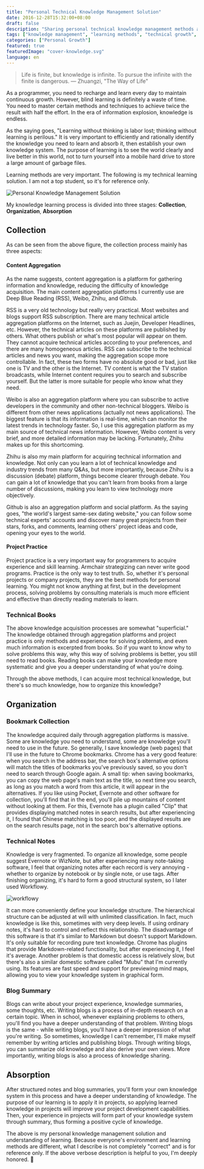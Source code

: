 ```yaml
---
title: "Personal Technical Knowledge Management Solution"
date: 2016-12-28T15:32:00+08:00
draft: false
description: "Sharing personal technical knowledge management methods and tools to help programmers learn and grow better"
tags: ["knowledge management", "learning methods", "technical growth", "tool recommendations"]
categories: ["Personal Growth"]
featured: true
featuredImage: "cover-knowledge.svg"
language: en
---
```


> Life is finite, but knowledge is infinite. To pursue the infinite with the finite is dangerous. — Zhuangzi, "The Way of Life"

As a programmer, you need to recharge and learn every day to maintain continuous growth. However, blind learning is definitely a waste of time. You need to master certain methods and techniques to achieve twice the result with half the effort. In the era of information explosion, knowledge is endless.

As the saying goes, "Learning without thinking is labor lost; thinking without learning is perilous." It is very important to efficiently and rationally identify the knowledge you need to learn and absorb it, then establish your own knowledge system. The purpose of learning is to see the world clearly and live better in this world, not to turn yourself into a mobile hard drive to store a large amount of garbage files.

Learning methods are very important. The following is my technical learning solution. I am not a top student, so it's for reference only.

![Personal Knowledge Management Solution](/blog/images/2016/12/知识管理.png)

My knowledge learning process is divided into three stages: **Collection**, **Organization**, **Absorption**

## Collection

As can be seen from the above figure, the collection process mainly has three aspects:

#### Content Aggregation

As the name suggests, content aggregation is a platform for gathering information and knowledge, reducing the difficulty of knowledge acquisition. The main content aggregation platforms I currently use are Deep Blue Reading (RSS), Weibo, Zhihu, and Github.

RSS is a very old technology but really very practical. Most websites and blogs support RSS subscription. There are many technical article aggregation platforms on the Internet, such as Juejin, Developer Headlines, etc. However, the technical articles on these platforms are published by others. What others publish or what's most popular will appear on them. They cannot acquire technical articles according to your preferences, and there are many homogeneous articles. RSS can subscribe to the technical articles and news you want, making the aggregation scope more controllable. In fact, these two forms have no absolute good or bad, just like one is TV and the other is the Internet. TV content is what the TV station broadcasts, while Internet content requires you to search and subscribe yourself. But the latter is more suitable for people who know what they need.

Weibo is also an aggregation platform where you can subscribe to active developers in the community and other non-technical bloggers. Weibo is different from other news applications (actually not news applications). The biggest feature is that its information is real-time, which can monitor the latest trends in technology faster. So, I use this aggregation platform as my main source of technical news information. However, Weibo content is very brief, and more detailed information may be lacking. Fortunately, Zhihu makes up for this shortcoming.

Zhihu is also my main platform for acquiring technical information and knowledge. Not only can you learn a lot of technical knowledge and industry trends from many Q&As, but more importantly, because Zhihu is a discussion (debate) platform, things become clearer through debate. You can gain a lot of knowledge that you can't learn from books from a large number of discussions, making you learn to view technology more objectively.

Github is also an aggregation platform and social platform. As the saying goes, "the world's largest same-sex dating website," you can follow some technical experts' accounts and discover many great projects from their stars, forks, and comments, learning others' project ideas and code, opening your eyes to the world.

#### Project Practice

Project practice is a very important way for programmers to acquire experience and skill learning. Armchair strategizing can never write good programs. Practice is the only way to test truth. So, whether it's personal projects or company projects, they are the best methods for personal learning. You might not know anything at first, but in the development process, solving problems by consulting materials is much more efficient and effective than directly reading materials to learn.

### Technical Books

The above knowledge acquisition processes are somewhat "superficial." The knowledge obtained through aggregation platforms and project practice is only methods and experience for solving problems, and even much information is excerpted from books. So if you want to know why to solve problems this way, why this way of solving problems is better, you still need to read books. Reading books can make your knowledge more systematic and give you a deeper understanding of what you're doing.

Through the above methods, I can acquire most technical knowledge, but there's so much knowledge, how to organize this knowledge?

## Organization

### Bookmark Collection

The knowledge acquired daily through aggregation platforms is massive. Some are knowledge you need to understand, some are knowledge you'll need to use in the future. So generally, I save knowledge (web pages) that I'll use in the future to Chrome bookmarks. Chrome has a very good feature: when you search in the address bar, the search box's alternative options will match the titles of bookmarks you've previously saved, so you don't need to search through Google again. A small tip: when saving bookmarks, you can copy the web page's main text as the title, so next time you search, as long as you match a word from this article, it will appear in the alternatives. If you like using Pocket, Evernote and other software for collection, you'll find that in the end, you'll pile up mountains of content without looking at them. For this, Evernote has a plugin called "Clip" that provides displaying matched notes in search results, but after experiencing it, I found that Chinese matching is too poor, and the displayed results are on the search results page, not in the search box's alternative options.

### Technical Notes

Knowledge is very fragmented. To organize all knowledge, some people suggest Evernote or WizNote, but after experiencing many note-taking software, I feel that organizing notes after each record is very annoying - whether to organize by notebook or by single note, or use tags. After finishing organizing, it's hard to form a good structural system, so I later used Workflowy.

![workflowy](/blog/images/2016/12/workflowy.png)

It can more conveniently define your knowledge structure. The hierarchical structure can be adjusted at will with unlimited classification. In fact, much knowledge is like this, sometimes with very deep levels. If using ordinary notes, it's hard to control and reflect this relationship. The disadvantage of this software is that it's similar to Markdown but doesn't support Markdown. It's only suitable for recording pure text knowledge. Chrome has plugins that provide Markdown-related functionality, but after experiencing it, I feel it's average. Another problem is that domestic access is relatively slow, but there's also a similar domestic software called "Mubu" that I'm currently using. Its features are fast speed and support for previewing mind maps, allowing you to view your knowledge system in graphical form.

### Blog Summary

Blogs can write about your project experience, knowledge summaries, some thoughts, etc. Writing blogs is a process of in-depth research on a certain topic. When in school, whenever explaining problems to others, you'll find you have a deeper understanding of that problem. Writing blogs is the same - while writing blogs, you'll have a deeper impression of what you're writing. So sometimes, knowledge I can't remember, I'll make myself remember by writing articles and publishing blogs. Through writing blogs, you can summarize old knowledge and also derive your own views. More importantly, writing blogs is also a process of knowledge sharing.

## Absorption

After structured notes and blog summaries, you'll form your own knowledge system in this process and have a deeper understanding of knowledge. The purpose of our learning is to apply it in projects, so applying learned knowledge in projects will improve your project development capabilities. Then, your experience in projects will form part of your knowledge system through summary, thus forming a positive cycle of knowledge.

The above is my personal knowledge management solution and understanding of learning. Because everyone's environment and learning methods are different, what I describe is not completely "correct" and is for reference only. If the above verbose description is helpful to you, I'm deeply honored. 🐶
